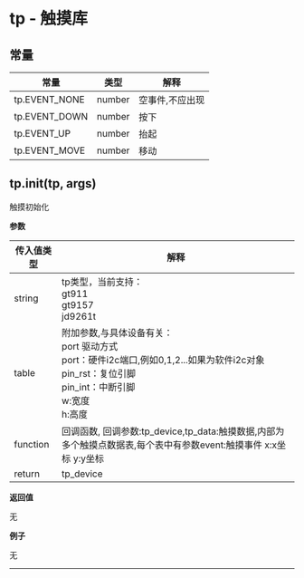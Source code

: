 # tp - 触摸库

## 常量

|常量|类型|解释|
|-|-|-|
|tp.EVENT_NONE|number|空事件,不应出现|
|tp.EVENT_DOWN|number|按下|
|tp.EVENT_UP|number|抬起|
|tp.EVENT_MOVE|number|移动|


## tp.init(tp, args)

触摸初始化

**参数**

|传入值类型|解释|
|-|-|
|string|tp类型，当前支持：<br>gt911 <br>gt9157 <br>jd9261t|
|table|附加参数,与具体设备有关：<br>port 驱动方式<br>port：硬件i2c端口,例如0,1,2...如果为软件i2c对象<br>pin_rst：复位引脚<br>pin_int：中断引脚<br>w:宽度<br>h:高度|
|function|回调函数, 回调参数:tp_device,tp_data:触摸数据,内部为多个触摸点数据表,每个表中有参数event:触摸事件 x:x坐标 y:y坐标 |
|return|tp_device|

**返回值**

无

**例子**

无

---

